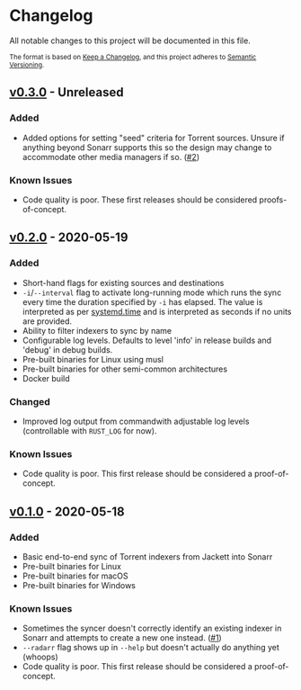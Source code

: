 # Changelog

All notable changes to this project will be documented in this file.

<small>

The format is based on [Keep a Changelog](https://keepachangelog.com/en/1.0.0/), and this project adheres to
[Semantic Versioning](https://semver.org/spec/v2.0.0.html).

</small>

## [v0.3.0] - Unreleased

### Added

- Added options for setting "seed" criteria for Torrent sources. Unsure if anything beyond Sonarr supports this so
  the design may change to accommodate other media managers if so. ([#2](https://github.com/bjeanes/indexer-sync/issues/2))

### Known Issues

- Code quality is poor. These first releases should be considered proofs-of-concept.

## [v0.2.0] - 2020-05-19

### Added

- Short-hand flags for existing sources and destinations
- `-i`/`--interval` flag to activate long-running mode which runs the sync every time the duration specified by `-i`
  has elapsed. The value is interpreted as per [systemd.time] and is interpreted as seconds if no units are provided.
- Ability to filter indexers to sync by name
- Configurable log levels. Defaults to level 'info' in release builds and 'debug' in debug builds.
- Pre-built binaries for Linux using musl
- Pre-built binaries for other semi-common architectures
- Docker build

[systemd.time]: https://www.freedesktop.org/software/systemd/man/systemd.time.html#Parsing%20Time%20Spans

### Changed

- Improved log output from commandwith adjustable log levels (controllable with `RUST_LOG` for now).

### Known Issues

- Code quality is poor. This first release should be considered a proof-of-concept.

## [v0.1.0] - 2020-05-18

### Added

- Basic end-to-end sync of Torrent indexers from Jackett into Sonarr
- Pre-built binaries for Linux
- Pre-built binaries for macOS
- Pre-built binaries for Windows

### Known Issues

- Sometimes the syncer doesn't correctly identify an existing indexer in Sonarr and attempts to create a new one
  instead. ([#1](https://github.com/bjeanes/indexer-sync/issues/1))
- `--radarr` flag shows up in `--help` but doesn't actually do anything yet (whoops)
- Code quality is poor. This first release should be considered a proof-of-concept.

[v0.3.0]: https://github.com/bjeanes/indexer-sync/compare/v0.2.0..HEAD
[v0.2.0]: https://github.com/bjeanes/indexer-sync/compare/v0.1.0..v0.2.0
[v0.1.0]: https://github.com/bjeanes/indexer-sync/tree/v0.1.0
